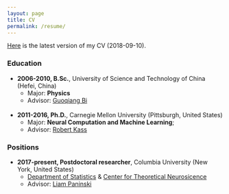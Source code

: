 ```yaml
---
layout: page
title: CV
permalink: /resume/
---
```

[Here](/data/cv/cv.pdf) is the latest version of my CV (2018-09-10). 

### Education

* **2006-2010, B.Sc.**, University of Science and Technology of China (Hefei, China)
  * Major: **Physics**
  * Advisor: [Guoqiang Bi](http://en.hfnl.ustc.edu.cn/Faculty/Facultys/201107/t20110716_116204.html)
<br><br>
* **2011-2016, Ph.D.**, Carnegie Mellon University (Pittsburgh, United States)
  * Major: **Neural Computation and Machine Learning**; 
  * Advisor: [Robert Kass](http://www.stat.cmu.edu/~kass)

### Positions

* **2017-present, Postdoctoral researcher**, Columbia University (New York, United States)
	* [Department of Statistics](http://stat.columbia.edu/) & [Center for Theoretical Neurosicence](https://ctn.zuckermaninstitute.columbia.edu/)
	* Advisor: [Liam Paninski](http://www.stat.columbia.edu/~liam/)


